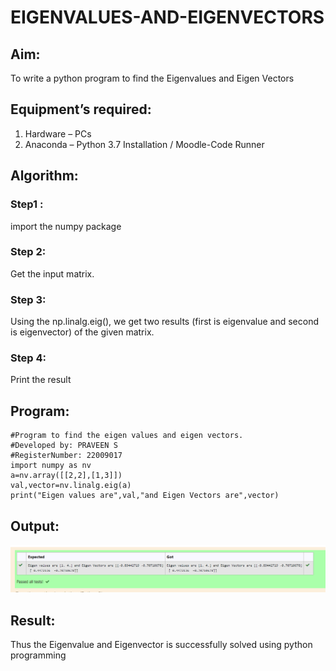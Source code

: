 # EIGENVALUES-AND-EIGENVECTORS
## Aim:
To write a python program to find the Eigenvalues and Eigen Vectors
## Equipment’s required:
1. 	Hardware – PCs
2. 	Anaconda – Python 3.7 Installation / Moodle-Code Runner
## Algorithm:
### Step1 : 
import the numpy package

### Step 2: 
Get the input matrix.
### Step 3: 
Using the np.linalg.eig(),  we get two results (first is eigenvalue and second is eigenvector) of the given matrix.
### Step 4: 
Print the result

## Program:
```
#Program to find the eigen values and eigen vectors.
#Developed by: PRAVEEN S
#RegisterNumber: 22009017
import numpy as nv
a=nv.array([[2,2],[1,3]])
val,vector=nv.linalg.eig(a)
print("Eigen values are",val,"and Eigen Vectors are",vector)

```
## Output:
![eig](Screenshot_20230126_095616.png)
## Result:
Thus the Eigenvalue and Eigenvector is successfully solved using python programming
